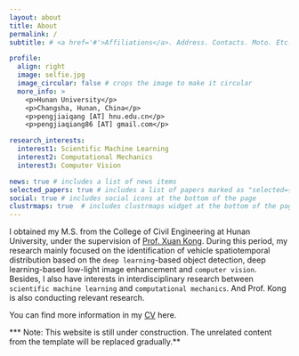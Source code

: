 ```yaml
---
layout: about
title: About
permalink: /
subtitle: # <a href='#'>Affiliations</a>. Address. Contacts. Moto. Etc.

profile:
  align: right
  image: selfie.jpg
  image_circular: false # crops the image to make it circular
  more_info: >
    <p>Hunan University</p>
    <p>Changsha, Hunan, China</p>
    <p>pengjiaiqang [AT] hnu.edu.cn</p>
    <p>pengjiaqiang86 [AT] gmail.com</p>

research_interests:
  interest1: Scientific Machine Learning
  interest2: Computational Mechanics
  interest3: Computer Vision

news: true # includes a list of news items
selected_papers: true # includes a list of papers marked as "selected={true}"
social: true # includes social icons at the bottom of the page
clustrmaps: true  # includes clustrmaps widget at the bottom of the page
---
```


I obtained my M.S. from the College of Civil Engineering at Hunan University, under the supervision of [Prof. Xuan Kong](http://kongteam.hnu.edu.cn/). During this period, my research mainly focused on the identification of vehicle spatiotemporal distribution based on the `deep learning`-based object detection, deep learning-based low-light image enhancement and `computer vision`. Besides, I also have interests in interdisciplinary research between `scientific machine learning` and `computational mechanics`. And Prof. Kong is also conducting relevant research.

You can find more information in my [CV](/assets/pdf/example_pdf.pdf) here.

*** Note: This website is still under construction. The unrelated content from the template will be replaced gradually.**
